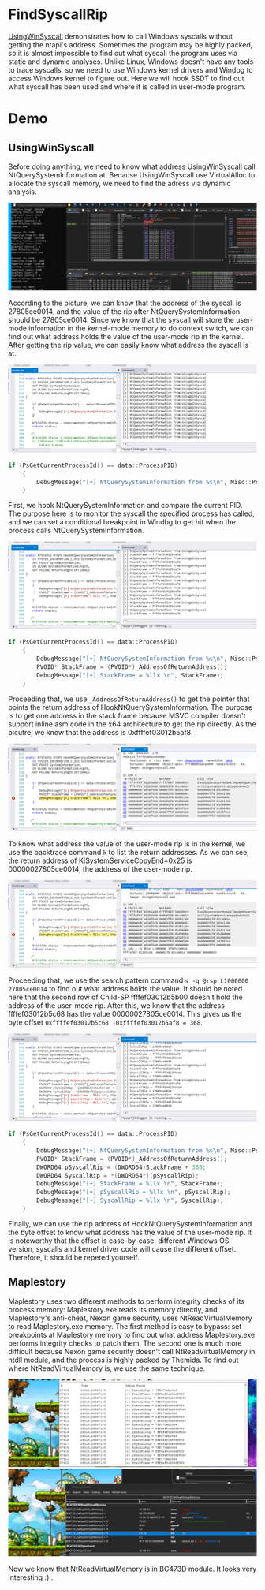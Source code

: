 # FindSyscallRip
[UsingWinSyscall](https://github.com/xmaple555/UsingWinSyscall) demonstrates how to call Windows syscalls without getting the ntapi's address. Sometimes the program may be highly packed, so it is almost impossible to find out what syscall the program uses via static and dynamic analyses. Unlike Linux, Windows doesn't have any tools to trace syscalls, so we need to use Windows kernel drivers and Windbg to access Windows kernel to figure out. Here we will hook SSDT to find out what syscall has been used and where it is called in user-mode program.

# Demo
## UsingWinSyscall
Before doing anything, we need to know what address UsingWinSyscall call NtQuerySystemInformation at. Because UsingWinSyscall use VirtualAlloc to allocate the syscall memory, we need to find the adress via dynamic analysis.

![](demo/0.png)

According to the picture, we can know that the address of the syscall is 27805ce0014, and the value of the rip after NtQuerySystemInformation should be 27805ce0014. Since we know that the syscall will store the user-mode information in the kernel-mode memory to do context switch, we can find out what address holds the value of the user-mode rip in the kernel. After getting the rip value, we can easily know what address the syscall is at.

![](demo/1.png)

```c
if (PsGetCurrentProcessId() == data::ProcessPID)
    {
        DebugMessage("[+] NtQuerySystemInformation from %s\n", Misc::PsGetProcessImageFileName2(PsGetCurrentProcess()));                         
    }
```
First, we hook NtQuerySystemInformation and compare the current PID. The purpose here is to monitor the syscall the specified process has called, and we can set a conditional breakpoint in Windbg to get hit when the process calls NtQuerySystemInformation.

![](demo/2.png)

```c
if (PsGetCurrentProcessId() == data::ProcessPID)
    {
        DebugMessage("[+] NtQuerySystemInformation from %s\n", Misc::PsGetProcessImageFileName2(PsGetCurrentProcess()));                         
        PVOID* StackFrame = (PVOID*)_AddressOfReturnAddress();
        DebugMessage("[+] StackFrame = %llx \n", StackFrame);
    }
```
Proceeding that, we use `_AddressOfReturnAddress()` to get the pointer that points the return address of HookNtQuerySystemInformation. The purpose is to get one address in the stack frame because MSVC compiler doesn't support inline asm code in the x64 architecture to get the rip directly. As the picutre, we know that the address is 0xffffef03012b5af8.

![](demo/4.png)

To know what address the value of the user-mode rip is in the kernel, we use the backtrace command `k` to list the return addresses. As we can see, the return address of KiSystemServiceCopyEnd+0x25 is 00000027805ce0014, the address of the user-mode rip. 

![](demo/5.png)

Proceeding that, we use the search pattern command `s -q @rsp L1000000 27805ce0014` to find out what address holds the value. It should be noted here that the second row of Child-SP ffffef03012b5b00 doesn't hold the address of the user-mode rip. After this, we know that the address ffffef03012b5c68 has the value 00000027805ce0014. This gives us the byte offset `0xffffef03012b5c68 -0xffffef03012b5af8 = 368`.

![](demo/6.png)

```c
if (PsGetCurrentProcessId() == data::ProcessPID)
    {
        DebugMessage("[+] NtQuerySystemInformation from %s\n", Misc::PsGetProcessImageFileName2(PsGetCurrentProcess()));                         
        PVOID* StackFrame = (PVOID*)_AddressOfReturnAddress();
        DWORD64 pSyscallRip = (DWORD64)StackFrame + 368;
        DWORD64 SyscallRip = *(DWORD64*)(pSyscallRip);
        DebugMessage("[+] StackFrame = %llx \n", StackFrame);
        DebugMessage("[+] pSyscallRip = %llx \n", pSyscallRip);
        DebugMessage("[+] SyscallRip = %llx \n", SyscallRip);
    }
```

Finally, we can use the rip address of HookNtQuerySystemInformation and the byte offset to know what address has the value of the user-mode rip. It is noteworthy that the offset is case-by-case: different Windows OS version, syscalls and kernel driver code will cause the different offset. Therefore, it should be repeted yourself.

## Maplestory
Maplestory uses two different methods to perform integrity checks of its process memory: Maplestory.exe reads its memory directly, and Maplestory's anti-cheat, Nexon game security, uses NtReadVirtualMemory to read Maplestory.exe memory. The first method is easy to bypass: set breakpoints at Maplestory memory to find out what address Maplestory.exe performs integrity checks to patch them. The second one is much more difficult because Nexon game security doesn't call NtReadVirtualMemory in ntdll module, and the process is highly packed by Themida. To find out where NtReadVirtualMemory is, we use the same technique.

![](demo/7.png)
![](demo/8.png)

Now we know that NtReadVirtualMemory is in BC473D module. It looks very interesting :) .
